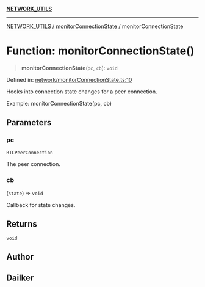 [**NETWORK_UTILS**](../../README.md)

***

[NETWORK_UTILS](../../README.md) / [monitorConnectionState](../README.md) / monitorConnectionState

# Function: monitorConnectionState()

> **monitorConnectionState**(`pc`, `cb`): `void`

Defined in: [network/monitorConnectionState.ts:10](https://github.com/dailker/everyutil-js/blob/b3e269da55b7d96c15eb37e98c5c4f6b94f05f6f/src/network/monitorConnectionState.ts#L10)

Hooks into connection state changes for a peer connection.

Example: monitorConnectionState(pc, cb)

## Parameters

### pc

`RTCPeerConnection`

The peer connection.

### cb

(`state`) => `void`

Callback for state changes.

## Returns

`void`

## Author

## Dailker
